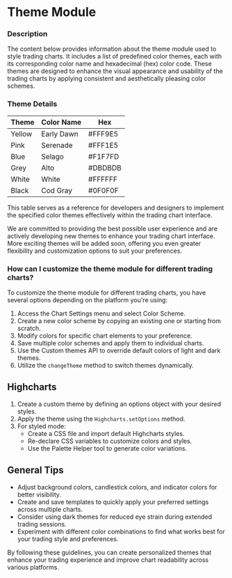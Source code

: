 # Theme Module

### Description

The content below provides information about the theme module used to style trading charts. It includes a list of predefined color themes, each with its corresponding color name and hexadecimal (hex) color code. These themes are designed to enhance the visual appearance and usability of the trading charts by applying consistent and aesthetically pleasing color schemes. 

### Theme Details

| Theme  | Color Name | Hex     |
| ------ | ---------- | ------- |
| Yellow | Early Dawn | #FFF9E5 |
| Pink   | Serenade       | #FFF1E5    |
| Blue    | Selago        | #F1F7FD     |
| Grey    | Alto       | #DBDBDB    |
| White    | White       | #FFFFFF     |
| Black | Cod Gray | #0F0F0F |

This table serves as a reference for developers and designers to implement the specified color themes effectively within the trading chart interface.

We are committed to providing the best possible user experience and are actively developing new themes to enhance your trading chart interface. More exciting themes will be added soon, offering you even greater flexibility and customization options to suit your preferences.

### How can I customize the theme module for different trading charts?

To customize the theme module for different trading charts, you have several options depending on the platform you're using:

1. Access the Chart Settings menu and select Color Scheme.
2. Create a new color scheme by copying an existing one or starting from scratch.
3. Modify colors for specific chart elements to your preference.
4. Save multiple color schemes and apply them to individual charts.
5. Use the Custom themes API to override default colors of light and dark themes.
6. Utilize the `changeTheme` method to switch themes dynamically.

## Highcharts

1. Create a custom theme by defining an options object with your desired styles.
2. Apply the theme using the `Highcharts.setOptions` method.
3. For styled mode:
   - Create a CSS file and import default Highcharts styles.
   - Re-declare CSS variables to customize colors and styles.
   - Use the Palette Helper tool to generate color variations.

## General Tips

- Adjust background colors, candlestick colors, and indicator colors for better visibility.
- Create and save templates to quickly apply your preferred settings across multiple charts.
- Consider using dark themes for reduced eye strain during extended trading sessions.
- Experiment with different color combinations to find what works best for your trading style and preferences.

By following these guidelines, you can create personalized themes that enhance your trading experience and improve chart readability across various platforms.
